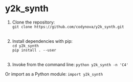 # y2k_synth

1. Clone the repository:<br>
    `git clone https://github.com/codynova/y2k_synth.git`<br><br>

2. Install dependencies with pip:<br>
    `cd y2k_synth`<br>
    `pip install . --user`<br><br>

3. Invoke from the command line:
    `python y2k_synth -n 'C4'`

Or import as a Python module:
    `import y2k_synth`